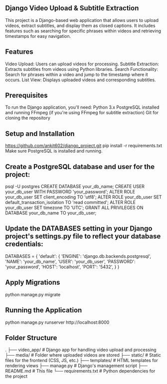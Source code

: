 Django Video Upload & Subtitle Extraction
----------------------------------------------------------------------------
This project is a Django-based web application that allows users to upload videos, extract subtitles, and display them as closed captions. 
It includes features such as searching for specific phrases within videos and retrieving timestamps for easy navigation.

Features
---------------------------------------------------
Video Upload: Users can upload videos for processing.
Subtitle Extraction: Extracts subtitles from videos using Python libraries.
Search Functionality: Search for phrases within a video and jump to the timestamp where it occurs.
List View: Displays uploaded videos and corresponding subtitles.

Prerequisites
----------------
To run the Django application, you'll need:
Python 3.x
PostgreSQL installed and running
FFmpeg (if you're using FFmpeg for subtitle extraction)
Git for cloning the repository

Setup and Installation
-------------------
https://github.com/ankit602/django_project.git
pip install -r requirements.txt
Make sure PostgreSQL is installed and running.

Create a PostgreSQL database and user for the project:
-----------------------------------------------------
psql -U postgres
CREATE DATABASE your_db_name;
CREATE USER your_db_user WITH PASSWORD 'your_password';
ALTER ROLE your_db_user SET client_encoding TO 'utf8';
ALTER ROLE your_db_user SET default_transaction_isolation TO 'read committed';
ALTER ROLE your_db_user SET timezone TO 'UTC';
GRANT ALL PRIVILEGES ON DATABASE your_db_name TO your_db_user;

Update the DATABASES setting in your Django project's settings.py file to reflect your database credentials:
-------------------
DATABASES = {
    'default': {
        'ENGINE': 'django.db.backends.postgresql',
        'NAME': 'your_db_name',
        'USER': 'your_db_user',
        'PASSWORD': 'your_password',
        'HOST': 'localhost',
        'PORT': '5432',
    }
}

Apply Migrations
----------
python manage.py migrate


Running the Application
------
python manage.py runserver
http://localhost:8000

Folder Structure
-----
.
├── video_app/                  # Django app for handling video upload and processing
├── media/                      # Folder where uploaded videos are stored
├── static/                     # Static files for the frontend (CSS, JS, etc.)
├── templates/                  # HTML templates for rendering views
├── manage.py                   # Django's management script
├── README.md                   # This file
└── requirements.txt            # Python dependencies for the project



